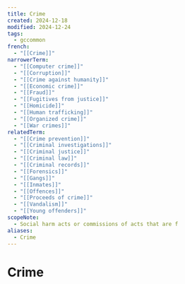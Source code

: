 ```yaml
---
title: Crime
created: 2024-12-18
modified: 2024-12-24
tags:
  - gccommon
french:
  - "[[Crime]]"
narrowerTerm:
  - "[[Computer crime]]"
  - "[[Corruption]]"
  - "[[Crime against humanity]]"
  - "[[Economic crime]]"
  - "[[Fraud]]"
  - "[[Fugitives from justice]]"
  - "[[Homicide]]"
  - "[[Human trafficking]]"
  - "[[Organized crime]]"
  - "[[War crimes]]"
relatedTerm:
  - "[[Crime prevention]]"
  - "[[Criminal investigations]]"
  - "[[Criminal justice]]"
  - "[[Criminal law]]"
  - "[[Criminal records]]"
  - "[[Forensics]]"
  - "[[Gangs]]"
  - "[[Inmates]]"
  - "[[Offences]]"
  - "[[Proceeds of crime]]"
  - "[[Vandalism]]"
  - "[[Young offenders]]"
scopeNote:
  - Social harm acts or commissions of acts that are f
aliases:
  - Crime
---
```

# Crime
